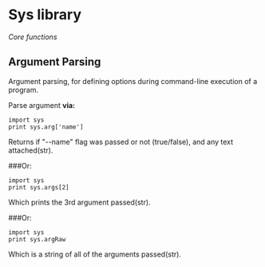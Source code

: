 # Sys library
_Core functions_

## Argument Parsing
Argument parsing, for defining options during command-line execution of a program.

Parse argument **via:**

	import sys
	print sys.arg['name']

Returns if "--name" flag was passed or not (true/false), and any text attached(str).

###Or:

	import sys
	print sys.args[2]

Which prints the 3rd argument passed(str).

###Or:

	import sys
	print sys.argRaw

Which is a string of all of the arguments passed(str).

